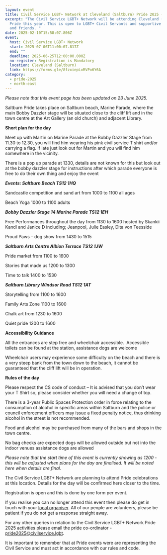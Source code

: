 ```yaml
---
layout: event
title: Civil Service LGBT+ Network at Cleveland (Saltburn) Pride 2025 - Social
excerpt: "The Civil Service LGBT+ Network will be attending Cleveland (Saltburn)
  Pride this year. This is open to LGBT+ Civil Servants and supportive family
  and friends. "
date: 2025-02-10T15:58:07.806Z
event:
  host: Civil Service LGBT+ Network
  start: 2025-07-06T11:00:07.817Z
  end: ""
  deadline: 2025-06-25T12:00:00.000Z
  no-register: Registration is Mandatory
  location: Cleveland (Saltburn)
  link: https://forms.gle/8fzxiepLxRVPo6Y6A
category:
  - pride-2025
  - north-east
---
```

*P﻿lease note that this event page has been updated on 23 June 2025.*

Saltburn Pride takes place on Saltburn beach, Marine Parade, where the main Bobby Dazzler stage will be situated close to the cliff lift and in the town centre at the Art Gallery (an old church) and adjacent Library.

**S﻿hort plan for the day**

Meet up with Martin on Marine Parade at the Bobby Dazzler Stage from 11.30 to 12.30, you will find him wearing his pink civil service T shirt and/or carrying a flag. If late just look out for Martin and you will find him somewhere in the vicinity.

There is a pop up parade at 1330, details are not known for this but look out at the bobby dazzler stage for instructions after which parade everyone is free to do their own thing and enjoy the event

***Events: Saltburn Beach TS12 1HQ***

Sandcastle competition and sand art from 1000 to 1100 all ages

Beach Yoga 1000 to 1100 adults

***Bobby Dazzler Stage 14 Marine Parade TS12 1EH***

Free Performances throughout the day from 1130 to 1600 hosted by Skankii Kandl and Janice D including; Jeanpool, Julie Easley, Dita von Teesside

Proud Paws – dog show from 1430 to 1515

***Saltburn Arts Centre Albion Terrace TS12 1JW***

Pride market from 1100 to 1600

Stories that made us 1200 to 1300

Time to talk 1400 to 1530

***Saltburn Library Windsor Road TS12 1AT***

Storytelling from 1100 to 1600

Family Arts Zone 1100 to 1600

Chalk art from 1230 to 1600

Quiet pride 1200 to 1600

**Accessibility Guidance**

All the entrances are step free and wheelchair accessible.  Accessible toilets can be found at the station, assistance dogs are welcome

Wheelchair users may experience some difficulty on the beach and there is a very steep bank from the town down to the beach, it cannot be guaranteed that the cliff lift will be in operation.

**Rules of the day**

Please respect the CS code of conduct – It is advised that you don’t wear your T Shirt so, please consider whether you will need a change of top.

There is a 3-year Public Spaces Protection order in force relating to the consumption of alcohol in specific areas within Saltburn and the police or council enforcement officers may issue a fixed penalty notice, thus drinking alcohol in the street is not recommended.

Food and alcohol may be purchased from many of the bars and shops in the town centre.

No bag checks are expected dogs will be allowed outside but not into the indoor venues assistance dogs are allowed

*P﻿lease note that the start time of this event is currently showing as 1200 - this will be adjusted when plans for the day are finalised. It will be noted here when details are final.*

The Civil Service LGBT+ Network are planning to attend Pride celebrations at this location. Details for the day will be confirmed here closer to the time. 

Registration is open and this is done by one form per event.

I﻿f you realise you can no longer attend this event then please do get in touch with your [local organiser](https://www.civilservice.lgbt/team/). All of our people are volunteers, please be patient if you do not get a response straight away. 

F﻿or any other queries in relation to the Civil Service LGBT+ Network Pride 2025 activities please email the pride co-ordinator - [pride2025@civilservice.lgbt](mailto:pride2025@civilservice.lgbt).

I﻿t is important to remember that at Pride events were are representing the Civil Service and must act in accordance with our rules and code.